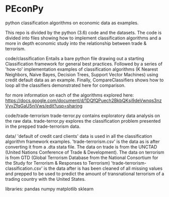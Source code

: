 # PEconPy

python classification algorithms on economic data as examples.

This repo is divided by the python (3.6) code and the datasets. The code is divided into files showing how to implement classification algorithms and a more in depth economic study into the relationship between trade & terrorism.


code/classification
Entails a bare python file drawing out a starting Classification framework for general best practices. Followed by a series of 'how-to' implementation examples of classification algorithms (K Nearest Neighbors, Naive Bayes, Decision Trees, Support Vector Machines) using credit default data as an example. Finally, CompareClassifiers shows how to loop all the classifiers demonstrated here for comparison.

for more information on each of the algorithms explored here: https://docs.google.com/document/d/1DQfQPuech2BkbQKsi9deVwnqs3nzVyvZfqGaU5niVws/edit?usp=sharing

code/trade-terrorism
trade-terror.py contains exploratory data analysis on the raw data.
trade-terror.py explores the classification problem presented in the prepped trade-terrorism data.


data/
'default of credit card clients' data is used in all the classification algorithm framework examples.
'trade-terrorism.csv' is the data as is after converting it from a .dta stata file. The data on trade is from the UNCTAD (United Nations Conference of Trade & Development). The data on terrorism is from GTD (Global Terrorism Database from the National Consortium for the Study for Terrorism & Responses to Terrorism)
'trade-terrorism-classification.csv' is the data after is has been cleaned of all missing values and prepped to be used to predict the amount of transnational terrorism of a trading country with the United States.


libraries:
pandas
numpy
matplotlib
sklearn

